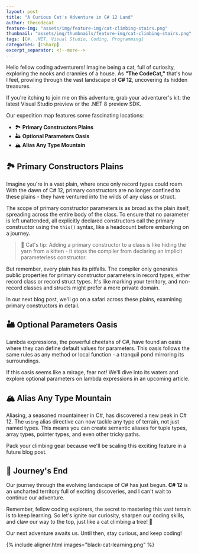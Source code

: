 ```yaml
---
layout: post
title: "A Curious Cat's Adventure in C# 12 Land"
author: thecodecat
feature-img: "assets/img/feature-img/cat-climbing-stairs.png"
thumbnail: "assets/img/thumbnails/feature-img/cat-climbing-stairs.png"
tags: [C#, .NET, Visual Studio, Coding, Programming]
categories: [CSharp]
excerpt_separator: <!--more-->
---
```


Hello fellow coding adventurers! Imagine being a cat, full of curiosity, exploring the nooks and crannies of a house. As **"The CodeCat,"** that's how I feel, prowling through the vast landscape of **C# 12**, uncovering its hidden treasures. 
<!--more-->
If you're itching to join me on this adventure, grab your adventurer's kit: the latest Visual Studio preview or the .NET 8 preview SDK. 

Our expedition map features some fascinating locations:

- 🏞️ **Primary Constructors Plains**
- 🏜️ **Optional Parameters Oasis**
- 🏔️ **Alias Any Type Mountain**

## 🏞️ Primary Constructors Plains

Imagine you're in a vast plain, where once only record types could roam. With the dawn of C# 12, primary constructors are no longer confined to these plains - they have ventured into the wilds of any class or struct.

The scope of primary constructor parameters is as broad as the plain itself, spreading across the entire body of the class. To ensure that no parameter is left unattended, all explicitly declared constructors call the primary constructor using the `this()` syntax, like a headcount before embarking on a journey. 

> 🐾 Cat's tip: Adding a primary constructor to a class is like hiding the yarn from a kitten - it stops the compiler from declaring an implicit parameterless constructor. 

But remember, every plain has its pitfalls. The compiler only generates public properties for primary constructor parameters in record types, either record class or record struct types. It's like marking your territory, and non-record classes and structs might prefer a more private domain.

In our next blog post, we'll go on a safari across these plains, examining primary constructors in detail.

##  🏜️ Optional Parameters Oasis

Lambda expressions, the powerful cheetahs of C#, have found an oasis where they can define default values for parameters. This oasis follows the same rules as any method or local function - a tranquil pond mirroring its surroundings.

If this oasis seems like a mirage, fear not! We'll dive into its waters and explore optional parameters on lambda expressions in an upcoming article.

## 🏔️ Alias Any Type Mountain

Aliasing, a seasoned mountaineer in C#, has discovered a new peak in C# 12. The `using` alias directive can now tackle any type of terrain, not just named types. This means you can create semantic aliases for tuple types, array types, pointer types, and even other tricky paths. 

Pack your climbing gear because we'll be scaling this exciting feature in a future blog post. 

## 🐾 Journey's End 

Our journey through the evolving landscape of C# has just begun. **C# 12** is an uncharted territory full of exciting discoveries, and I can't wait to continue our adventure.

Remember, fellow coding explorers, the secret to mastering this vast terrain is to keep learning. So let's ignite our curiosity, sharpen our coding skills, and claw our way to the top, just like a cat climbing a tree! 🐾

Our next adventure awaits us. Until then, stay curious, and keep coding!

{% include aligner.html images="black-cat-learning.png" %}